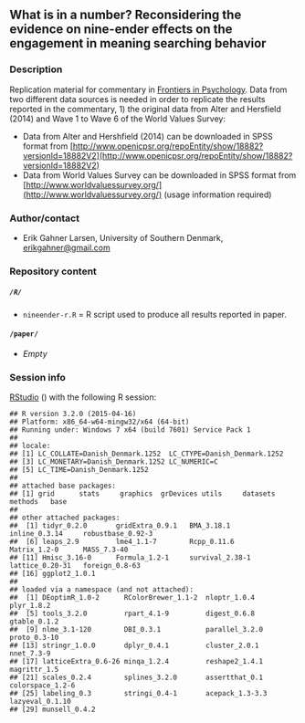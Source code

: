 What is in a number? Reconsidering the evidence on nine-ender effects on the engagement in meaning searching behavior
---

### Description
Replication material for commentary in [Frontiers in Psychology](http://journal.frontiersin.org/journal/psychology). Data from two different data sources is needed in order to replicate the results reported in the commentary, 1) the original data from Alter and Hersfield (2014) and Wave 1 to Wave 6 of the World Values Survey:

- Data from Alter and Hershfield (2014) can be downloaded in SPSS format from [http://www.openicpsr.org/repoEntity/show/18882?versionId=18882V2](http://www.openicpsr.org/repoEntity/show/18882?versionId=18882V2)
- Data from World Values Survey can be downloaded in SPSS format from [http://www.worldvaluessurvey.org/](http://www.worldvaluessurvey.org/) (usage information required)

### Author/contact

 - Erik Gahner Larsen, University of Southern Denmark, erikgahner@gmail.com

### Repository content

##### `/R/`

- `nineender-r.R` = R script used to produce all results reported in paper.

#### `/paper/`

- _Empty_

### Session info


[RStudio](http://www.rstudio.com/) () with the following R session:

```
## R version 3.2.0 (2015-04-16)
## Platform: x86_64-w64-mingw32/x64 (64-bit)
## Running under: Windows 7 x64 (build 7601) Service Pack 1
## 
## locale:
## [1] LC_COLLATE=Danish_Denmark.1252  LC_CTYPE=Danish_Denmark.1252   
## [3] LC_MONETARY=Danish_Denmark.1252 LC_NUMERIC=C                   
## [5] LC_TIME=Danish_Denmark.1252    
## 
## attached base packages:
## [1] grid      stats     graphics  grDevices utils     datasets  methods   base     
## 
## other attached packages:
##  [1] tidyr_0.2.0       gridExtra_0.9.1   BMA_3.18.1        inline_0.3.14     robustbase_0.92-3
##  [6] leaps_2.9         lme4_1.1-7        Rcpp_0.11.6       Matrix_1.2-0      MASS_7.3-40      
## [11] Hmisc_3.16-0      Formula_1.2-1     survival_2.38-1   lattice_0.20-31   foreign_0.8-63   
## [16] ggplot2_1.0.1    
## 
## loaded via a namespace (and not attached):
##  [1] DEoptimR_1.0-2      RColorBrewer_1.1-2  nloptr_1.0.4        plyr_1.8.2         
##  [5] tools_3.2.0         rpart_4.1-9         digest_0.6.8        gtable_0.1.2       
##  [9] nlme_3.1-120        DBI_0.3.1           parallel_3.2.0      proto_0.3-10       
## [13] stringr_1.0.0       dplyr_0.4.1         cluster_2.0.1       nnet_7.3-9         
## [17] latticeExtra_0.6-26 minqa_1.2.4         reshape2_1.4.1      magrittr_1.5       
## [21] scales_0.2.4        splines_3.2.0       assertthat_0.1      colorspace_1.2-6   
## [25] labeling_0.3        stringi_0.4-1       acepack_1.3-3.3     lazyeval_0.1.10    
## [29] munsell_0.4.2      
```
